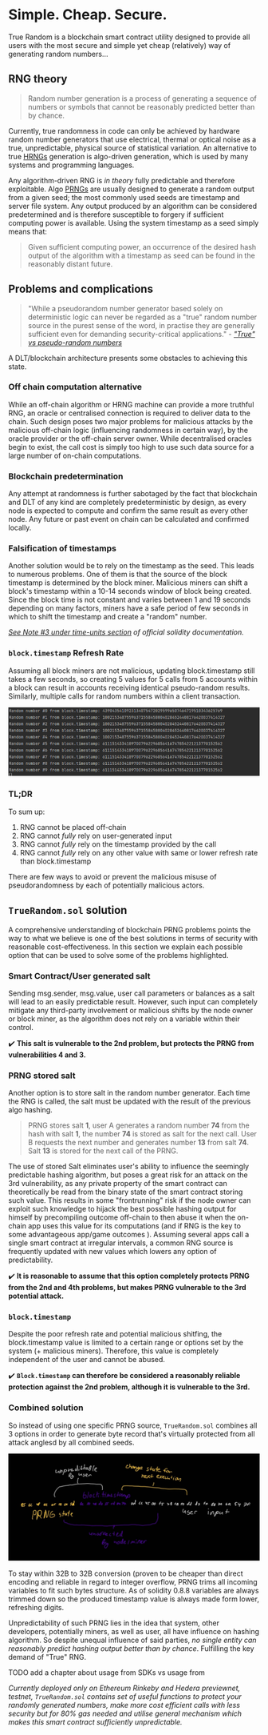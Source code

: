 # Simple. Cheap. Secure.

True Random is a blockchain smart contract utility designed to provide all users with the most secure and simple yet cheap (relatively) way of generating random numbers...

## RNG theory
> Random number generation is a process of generating a sequence of numbers or symbols that cannot be reasonably predicted better than by chance.

Currently, true randomness in code can only be achieved by hardware random number generators that use electrical, thermal or optical noise as a true, unpredictable, physical source of statistical variation.
An alternative to true [HRNGs](https://en.wikipedia.org/wiki/Hardware_random_number_generator "hardware random-number generators") generation is algo-driven generation, which is used by many systems and programming languages.

Any algorithm-driven RNG is _in theory_ fully predictable and therefore exploitable. Algo [PRNGs](https://en.wikipedia.org/wiki/Pseudorandom_number_generator "pseudo-random number generators") are usually designed to generate a random output from a given seed; the most commonly used seeds are timestamp and server file system. Any output produced by an algorithm can be considered predetermined and is therefore susceptible to forgery if sufficient computing power is available. Using the system timestamp as a seed simply means that:
> Given sufficient computing power, an occurrence of the desired hash output of the algorithm with a timestamp as seed can be found in the reasonably distant future.

## Problems and complications

> "While a pseudorandom number generator based solely on deterministic logic can never be regarded as a "true" random number source in the purest sense of the word, in practise they are generally sufficient even for demanding security-critical applications."
> _- ["True" vs pseudo-random numbers](https://en.wikipedia.org/wiki/Random_number_generation#"True"_vs._pseudo-random_numbers)_

A DLT/blockchain architecture presents some obstacles to achieving this state.

### Off chain computation alternative

While an off-chain algorithm or HRNG machine can provide a more truthful RNG, an oracle or centralised connection is required to deliver data to the chain. Such design poses two major problems for malicious attacks by the malicious off-chain logic (influencing randomness in certain way), by the oracle provider or the off-chain server owner. While decentralised oracles begin to exist, the call cost is simply too high to use such data source for a large number of on-chain computations.

### Blockchain predetermination

Any attempt at randomness is further sabotaged by the fact that blockchain and DLT of any kind are completely predeterministic by design, as every node is expected to compute and confirm the same result as every other node.
Any future or past event on chain can be calculated and confirmed locally.

### Falsification of timestamps

Another solution would be to rely on the timestamp as the seed. This leads to numerous problems. One of them is that the source of the block timestamp is determined by the block miner. Malicious miners can shift a block's timestamp within a 10-14 seconds window of block being created. Since the block time is not constant and varies between 1 and 19 seconds depending on many factors, miners have a safe period of few seconds in which to shift the timestamp and create a "random" number.

_[See Note #3 under time-units section](https://docs.soliditylang.org/en/latest/units-and-global-variables.html?highlight=block.timestamp#time-units) of official solidity documentation._

### `block.timestamp` Refresh Rate

Assuming all block miners are not malicious, updating block.timestamp still takes a few seconds, so creating 5 values for 5 calls from 5 accounts within a block can result in accounts receiving identical pseudo-random results. Similarly, multiple calls for random numbers within a client transaction.

![Identical RNGs returned](./docs/block_timestamp_refresh_rate.png?raw=true "Block.timestamp Refresh Rate")

### TL;DR

To sum up:
1. RNG cannot be placed off-chain
2. RNG cannot _fully_ rely on user-generated input
3. RNG cannot _fully_ rely on the timestamp provided by the call
4. RNG cannot _fully_ rely on any other value with same or lower refresh rate than block.timestamp

There are few ways to avoid or prevent the malicious misuse of pseudorandomness by each of potentially malicious actors.

## `TrueRandom.sol` solution

A comprehensive understanding of blockchain PRNG problems points the way to what we believe is one of the best solutions in terms of security with reasonable cost-effectiveness. In this section we explain each possible option that can be used to solve some of the problems highlighted.

### Smart Contract/User generated salt
Sending msg.sender, msg.value, user call parameters or balances as a salt will lead to an easily predictable result. However, such input can completely mitigate any third-party involvement or malicious shifts by the node owner or block miner, as the algorithm does not rely on a variable within their control.

:heavy_check_mark: **This salt is vulnerable to the 2nd problem, but protects the PRNG from vulnerabilities 4 and 3.**

### PRNG stored salt
Another option is to store salt in the random number generator. Each time the RNG is called, the salt must be updated with the result of the previous algo hashing.
> PRNG stores salt **1**, user A generates a random number **74** from the hash with salt **1**, the number **74** is stored as salt for the next call. User B requests the next number and generates number **13** from salt **74**. Salt **13** is stored for the next call of the PRNG.

The use of stored Salt eliminates user's ability to influence the seemingly predictable hashing algorithm, but poses a great risk for an attack on the 3rd vulnerability, as any private property of the smart contract can theoretically be read from the binary state of the smart contract storing such value. 
This results in some "frontrunning" risk if the node owner can exploit such knowledge to hijack the best possible hashing output for himself by precompiling outcome off-chain to then abuse it when the on-chain app uses this value for its computations (and if RNG is the key to some advantageous app/game outcomes ). Assuming several apps call a single smart contract at irregular intervals, a common RNG source is frequently updated with new values which lowers any option of predictability.

:heavy_check_mark: **It is reasonable to assume that this option completely protects PRNG from the 2nd and 4th problems, but makes PRNG vulnerable to the 3rd potential attack.**

### `block.timestamp`
Despite the poor refresh rate and potential malicious shitfing, the block.timestamp value is limited to a certain range or options set by the system (+ malicious miners).
Therefore, this value is completely independent of the user and cannot be abused.

:heavy_check_mark: **`Block.timestamp` can therefore be considered a reasonably reliable protection against the 2nd problem, although it is vulnerable to the 3rd.**

### Combined solution

So instead of using one specific PRNG source, `TrueRandom.sol` combines all 3 options in order to generate byte record that's virtually protected from all attack anglesd by all combined seeds.

![TrueRandom.sol Salt assembly](./docs/TrueRandomSalt.jpg?raw=true "True Random salt")

To stay within 32B to 32B conversion (proven to be cheaper than direct encoding and reliable in regard to integer overflow, PRNG trims all incoming variables to fit such bytes structure. 
As of solidity 0.8.8 variables are always trimmed down so the produced timestamp value is always made form lower, refreshing digits.

Unpredictability of such PRNG lies in the idea that system, other developers, potentially miners, as well as user, all have influence on hashing algorithm. So despite unequal influence of said parties, _no single entity can reasonably predict hashing output better than by chance_.
Fulfilling the key demand of "True" RNG.

TODO add a chapter about usage from SDKs vs usage from 

_Currently deployed only on Ethereum Rinkeby and Hedera previewnet, testnet, `TrueRandom.sol` contains set of useful functions to protect your randomly generated numbers, make more cost efficient calls with less security but for 80% gas needed and utilise general mechanism which makes this smart contract sufficiently unpredictable._